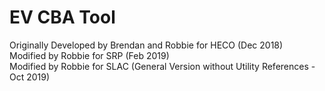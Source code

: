 # EV CBA Tool
Originally Developed by Brendan and Robbie for HECO (Dec 2018) <br/>
Modified by Robbie for SRP (Feb 2019) <br/>
Modified by Robbie for SLAC (General Version without Utility References - Oct 2019)
